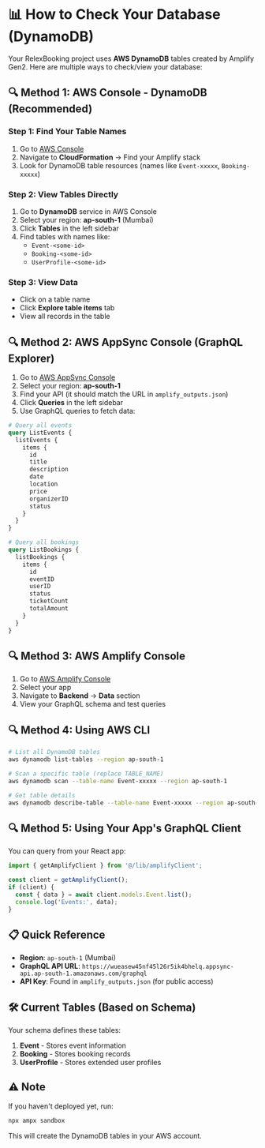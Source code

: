 # 📊 How to Check Your Database (DynamoDB)

Your RelexBooking project uses **AWS DynamoDB** tables created by Amplify Gen2. Here are multiple ways to check/view your database:

## 🔍 Method 1: AWS Console - DynamoDB (Recommended)

### Step 1: Find Your Table Names
1. Go to [AWS Console](https://console.aws.amazon.com/)
2. Navigate to **CloudFormation** → Find your Amplify stack
3. Look for DynamoDB table resources (names like `Event-xxxxx`, `Booking-xxxxx`)

### Step 2: View Tables Directly
1. Go to **DynamoDB** service in AWS Console
2. Select your region: **ap-south-1** (Mumbai)
3. Click **Tables** in the left sidebar
4. Find tables with names like:
   - `Event-<some-id>`
   - `Booking-<some-id>`
   - `UserProfile-<some-id>`

### Step 3: View Data
- Click on a table name
- Click **Explore table items** tab
- View all records in the table

## 🔍 Method 2: AWS AppSync Console (GraphQL Explorer)

1. Go to [AWS AppSync Console](https://console.aws.amazon.com/appsync/)
2. Select your region: **ap-south-1**
3. Find your API (it should match the URL in `amplify_outputs.json`)
4. Click **Queries** in the left sidebar
5. Use GraphQL queries to fetch data:

```graphql
# Query all events
query ListEvents {
  listEvents {
    items {
      id
      title
      description
      date
      location
      price
      organizerID
      status
    }
  }
}

# Query all bookings
query ListBookings {
  listBookings {
    items {
      id
      eventID
      userID
      status
      ticketCount
      totalAmount
    }
  }
}
```

## 🔍 Method 3: AWS Amplify Console

1. Go to [AWS Amplify Console](https://console.aws.amazon.com/amplify/)
2. Select your app
3. Navigate to **Backend** → **Data** section
4. View your GraphQL schema and test queries

## 🔍 Method 4: Using AWS CLI

```bash
# List all DynamoDB tables
aws dynamodb list-tables --region ap-south-1

# Scan a specific table (replace TABLE_NAME)
aws dynamodb scan --table-name Event-xxxxx --region ap-south-1

# Get table details
aws dynamodb describe-table --table-name Event-xxxxx --region ap-south-1
```

## 🔍 Method 5: Using Your App's GraphQL Client

You can query from your React app:

```typescript
import { getAmplifyClient } from '@/lib/amplifyClient';

const client = getAmplifyClient();
if (client) {
  const { data } = await client.models.Event.list();
  console.log('Events:', data);
}
```

## 📋 Quick Reference

- **Region**: `ap-south-1` (Mumbai)
- **GraphQL API URL**: `https://wueasew45nf45l26r5ik4bhelq.appsync-api.ap-south-1.amazonaws.com/graphql`
- **API Key**: Found in `amplify_outputs.json` (for public access)

## 🛠️ Current Tables (Based on Schema)

Your schema defines these tables:
1. **Event** - Stores event information
2. **Booking** - Stores booking records
3. **UserProfile** - Stores extended user profiles

## ⚠️ Note

If you haven't deployed yet, run:
```bash
npx ampx sandbox
```

This will create the DynamoDB tables in your AWS account.


